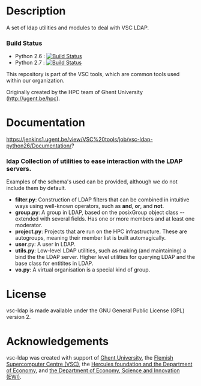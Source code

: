# Description

A set of ldap utilities and modules to deal with VSC LDAP.

### Build Status
- Python 2.6 : [![Build Status](https://jenkins1.ugent.be/job/vsc-ldap-python26/badge/icon)](https://jenkins1.ugent.be/job/vsc-ldap-python26/)
- Python 2.7 : [![Build Status](https://jenkins1.ugent.be/job/vsc-ldap-python27/badge/icon)](https://jenkins1.ugent.be/job/vsc-ldap-python27/)

This repository is part of the VSC tools, which are common tools used within our
organization.

Originally created by the HPC team of Ghent University (http://ugent.be/hpc).

# Documentation
https://jenkins1.ugent.be/view/VSC%20tools/job/vsc-ldap-python26/Documentation/?

### ldap Collection of utilities to ease interaction with the LDAP servers.
Examples of the schema's used can be provided, although we do not include them
by default.
- __filter.py__: Construction of LDAP filters that can be combined in intuitive
  ways using well-known operators, such as __and__, __or__, and __not__.
- __group.py__: A group in LDAP, based on the posixGroup object class --
  extended with several fields. Has one or more members and at least one
  moderator.
- __project.py__: Projects that are run on the HPC infrastructure. These are
  autogroups, meaning their member list is built automagically.
- __user__.py: A user in LDAP.
- __utils.py__: Low-level LDAP utilities, such as making (and maintaining) a
  bind the the LDAP server. Higher level utilities for querying LDAP and the
  base class for entitites in LDAP.
- __vo.py__: A virtual organisation is a special kind of group.

# License
vsc-ldap is made available under the GNU General Public License (GPL) version 2.

# Acknowledgements
vsc-ldap was created with support of [Ghent University](http://www.ugent.be/en),
the [Flemish Supercomputer Centre (VSC)](https://vscentrum.be/nl/en),
the [Hercules foundation and the Department of Economy](http://www.herculesstichting.be/in_English),
and [the Department of Economy, Science and Innovation (EWI)](http://www.ewi-vlaanderen.be/en).
